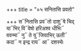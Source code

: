 +++
title = "०५ सनितासि प्रवतो"

+++
स᳓नितासि प्रव᳓तो दाशु᳓षे चिद्  
या᳓भिर् वि᳓वेषो हरिअश्व धीभिः᳓  
ववन्मा᳓ नु᳓ ते यु᳓जियाभिर् ऊती᳓  
कदा᳓ न इन्द्र राय᳓ आ᳓ दशस्येः